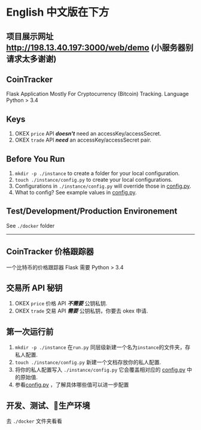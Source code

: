 # English 中文版在下方
## 项目展示网址 http://198.13.40.197:3000/web/demo (小服务器别请求太多谢谢)
## CoinTracker
Flask Application Mostly For Cryptocurrency (Bitcoin) Tracking.
Language Python > 3.4

## Keys
1. OKEX `price` API ***doesn't*** need an accessKey/accessSecret.
2. OKEX `trade` API ***need*** an accessKey/accessSecret pair.

## Before You Run
1. `mkdir -p ./instance` to create a folder for your local configuration.
2. `touch ./instance/config.py` to create your local configurations.
3. Configurations in `./instance/config.py` will override those in [config.py](config.py).
4. What to config? See example values in [config.py](config.py).

## Test/Development/Production Environement
See `./docker` folder

---

## CoinTracker 价格跟踪器
一个比特币的价格跟踪器 Flask 需要 Python > 3.4

## 交易所 API 秘钥
1. OKEX `price` 价格 API ***不需要*** 公钥私钥.
2. OKEX `trade` 交易 API ***需要*** 公钥私钥，你要去 okex 申请.

## 第一次运行前
1. `mkdir -p ./instance` 在`run.py` 同层级新建一个名为`instance`的文件夹，存私人配置.
2. `touch ./instance/config.py` 新建一个文档存放你的私人配置.
3. 将你的私人配置写入 `./instance/config.py` 它会覆盖相对应的 [config.py](config.py) 中的原始值.
4. 参看[config.py](config.py) ，了解具体哪些值可以进一步配置

## 开发、测试、生产环境
去 `./docker` 文件夹看看
